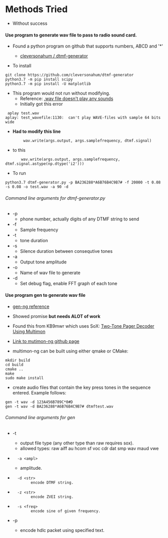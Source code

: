 # Methods Tried
* Without success

#### Use program to generate wav file to pass to radio sound card.

* Found a python program on github that supports numbers, ABCD and '*'
  * [cleversonahum / dtmf-generator](https://github.com/cleversonahum/dtmf-generator/blob/main/dtmf-generator.py)

* To install

```
git clone https://github.com/cleversonahum/dtmf-generator
python3.7 -m pip install scipy
python3.7 -m pip install -U matplotlib

```
* This program would not run without modifying.
  * Reference: [.wav file doesn't play any sounds](https://stackoverflow.com/questions/10558377/wav-file-doesnt-play-any-sounds)
  * Initially got this error
```
 aplay test.wav
aplay: test_wavefile:1130:  can't play WAVE-files with sample 64 bits wide
```
* __Had to modify this line__
```
        wav.write(args.output, args.samplefrequency, dtmf.signal)
```
* to this
```
       wav.write(args.output, args.samplefrequency, dtmf.signal.astype(np.dtype('i2')))
```

* To run
```
python3.7 dtmf-generator.py -p BA236288*A6B76B4C9B7# -f 20000 -t 0.08 -s 0.08 -o test.wav -a 90 -d
```

###### Command line arguments for dtmf-generator.py

* -p
  * phone number, actually digits of any DTMF string to send
* -f
  * Sample frequency
* -t
  * tone duration
* -s
  * Silence duration between consequtive tones
* -a
  * Output tone amplitude
* -o
  * Name of wav file to generate
* -d
  * Set debug flag, enable FFT graph of each tone


#### Use program gen to generate wav file
* [gen-ng reference](https://github.com/EliasOenal/multimon-ng/blob/master/gen.c)
* Showed promise **but needs ALOT of work**

* Found this from KB9mwr which uses SoX:
[Two-Tone Pager Decoder Using Multimon](https://www.qsl.net/kb9mwr/projects/pager/Two-Tone%20Pager%20Decoding%20Using%20Multimon.pdf)

* [Link to mutimon-ng github page](https://github.com/EliasOenal/multimon-ng)
* multimon-ng can be built using either qmake or CMake:
```
mkdir build
cd build
cmake ..
make
sudo make install
```
* create audio files that contain the key press tones in the sequence entered. Example follows:
```
gen -t wav -d 123A456B789C*0#D
gen -t wav -d BA236288*A6B76B4C9B7# dtmftest.wav
```
###### Command line arguments for gen

* -t <type>
  * output file type (any other type than raw requires sox).
  * allowed types: raw aiff au hcom sf voc cdr dat smp wav maud vwe

*       -a <ampl>
  * amplitude.

*       -d <str>
              encode DTMF string.

*       -z <str>
              encode ZVEI string.

*       -s <freq>
              encode sine of given frequency.

* -p <text>
  * encode hdlc packet using specified text.
